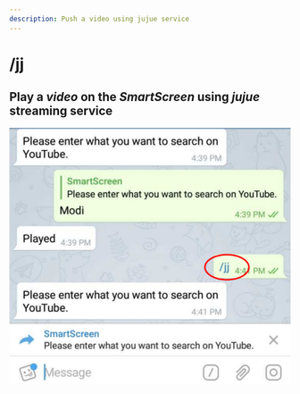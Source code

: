 ```yaml
---
description: Push a video using jujue service
---
```


# /jj

##  Play a _video_ on the _SmartScreen_ using _jujue_ streaming service

![](.gitbook/assets/image%20%281%29.png)

